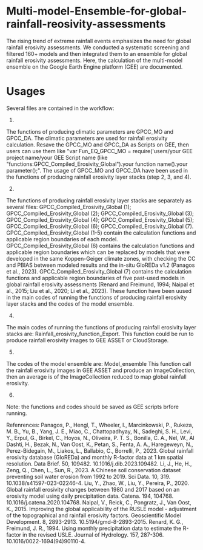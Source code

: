 # Multi-model-Ensemble-for-global-rainfall-reosivity-assessments
The rising trend of extreme rainfall events emphasizes the need for global rainfall erosivity assessments. 
We conducted a systematic screening and filtered 160+ models and then integrated them to an ensemble for global rainfall erosivity assessments. 
Here, the calculation of the multi-model ensemble on the Google Earth Engine platform (GEE) are documented.

# Usages
Several files are contained in the workflow: 

1. 
The functions of producing climatic parameters are GPCC_MO and GPCC_DA. The climatic parameters are used for rainfall erosivity calculation. Resave the GPCC_MO and GPCC_DA as Scripts on GEE, then users can use them like "var Fun_EQ_GPCC_MO = require('users/your GEE project name/your GEE Script name (like "functions:GPCC_Compiled_Erosivity_Global").your function name().your parameter();". The usage of GPCC_MO and GPCC_DA have been used in the functions of producing rainfall erosivity layer stacks (step 2, 3, and 4).

2.
The functions of producing rainfall erosivity layer stacks are separately as several files: GPCC_Compiled_Erosivity_Global (1); GPCC_Compiled_Erosivity_Global (2); GPCC_Compiled_Erosivity_Global (3); GPCC_Compiled_Erosivity_Global (4); GPCC_Compiled_Erosivity_Global (5); GPCC_Compiled_Erosivity_Global (6); GPCC_Compiled_Erosivity_Global (7).
GPCC_Compiled_Erosivity_Global (1-5) contain the calculation functions and applicable region boundaries of each model.
GPCC_Compiled_Erosivity_Global (6) contains the calculation functions and applicable region boundaries which can be replaced by models that were developed in the same Koppen-Geiger climate zones, with checking the CC and PBIAS between modeled results and the in-situ GloREDa v1.2 (Panagos et al., 2023).
GPCC_Compiled_Erosivity_Global (7) contains the calculation functions and applicable region boundaries of five past-used models in global rainfall erosivity assessments (Renard and Freimund, 1994; Naipal et al., 2015; Liu et al., 2020; Li et al., 2023).
These function have been uused in the main codes of running the functions of producing rainfall erosivity layer stacks and the codes of the model ensemble.

4.
The main codes of running the functions of producing rainfall erosivity layer stacks are: Rainfall_erosivity_function_Export.
This function could be run to produce rainfall erosivity images to GEE ASSET or CloudStorage.

5.
The codes of the model ensemble are: Model_ensemble
This function call the rainfall erosivity images in GEE ASSET and produce an ImageCollection, then an average is of the ImageCollection reduced to map global rainfall erosivity.

6.
Note: the functions and codes should be saved as GEE scripts brfore running.

Refenrences: 
Panagos, P., Hengl, T., Wheeler, I., Marcinkowski, P., Rukeza, M. B., Yu, B., Yang, J. E., Miao, C., Chattopadhyay, N., Sadeghi, S. H., Levi, Y., Erpul, G., Birkel, C., Hoyos, N., Oliveira, P. T. S., Bonilla, C.     A., Nel, W., Al Dashti, H., Bezak, N., Van Oost, K., Petan, S., Fenta, A. A., Haregeweyn, N., Perez-Bidegain, M., Liakos, L., Ballabio, C., Borrelli, P., 2023. Global rainfall erosivity database (GloREDa) and     monthly R-factor data at 1 km spatial resolution. Data Brief. 50, 109482. 10.1016/j.dib.2023.109482.
Li, J., He, H., Zeng, Q., Chen, L., Sun, R., 2023. A Chinese soil conservation dataset preventing soil water erosion from 1992 to 2019. Sci Data. 10, 319. 10.1038/s41597-023-02246-4.
Liu, Y., Zhao, W., Liu, Y., Pereira, P., 2020. Global rainfall erosivity changes between 1980 and 2017 based on an erosivity model using daily precipitation data. Catena. 194, 104768. 10.1016/j.catena.2020.104768.
Naipal, V., Reick, C., Pongratz, J., Van Oost, K., 2015. Improving the global applicability of the RUSLE model - adjustment of the topographical and rainfall erosivity factors. Geoscientific Model Development. 8,     2893-2913. 10.5194/gmd-8-2893-2015.
Renard, K. G., Freimund, J. R., 1994. Using monthly precipitation data to estimate the R-factor in the revised USLE. Journal of Hydrology. 157, 287-306. 10.1016/0022-1694(94)90110-4.
